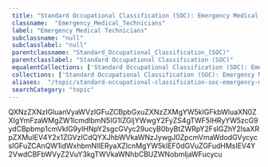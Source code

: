 ```yaml
--- 
 title: "Standard Occupational Classification (SOC): Emergency Medical Technicians" 
 classname:  "Emergency_Medical_Technicians" 
 label: "Emergency Medical Technicians" 
 subclassname: "null" 
 subclasslabel: "null" 
 parentclassname: "Standard_Occupational_Classification_(SOC)" 
 parentclasslabel: "Standard Occupational Classification (SOC)" 
 equalentCollections: ['Standard Occupational Classification (SOC): Emergency Medicine Physicians'] 
 collections: ['Standard Occupational Classification (SOC): Emergency Medical Technicians']
 aliases:  "/topic/standard-occupational-classification-soc-emergency-medical-technicians"  
 searchCategory: "topic" 
---
```

QXNzZXNzIGluanVyaWVzIGFuZCBpbGxuZXNzZXMgYW5kIGFkbWluaXN0ZXIgYmFzaWMgZW1lcmdlbmN5IG1lZGljYWwgY2FyZS4gTWF5IHRyYW5zcG9ydCBpbmp1cmVkIG9yIHNpY2sgcGVyc29ucyB0byBtZWRpY2FsIGZhY2lsaXRpZXMuIEV4Y2x1ZGVzICdQYXJhbWVkaWNzJywgJ0ZpcmVmaWdodGVycycsIGFuZCAnQW1idWxhbmNlIERyaXZlcnMgYW5kIEF0dGVuZGFudHMsIEV4Y2VwdCBFbWVyZ2VuY3kgTWVkaWNhbCBUZWNobmljaWFucycu
